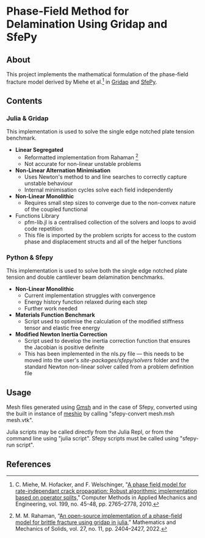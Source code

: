 # Phase-Field Method for Delamination Using Gridap and SfePy

## About

This project implements the mathematical formulation of the phase-field fracture model derived by Miehe et al.[^1] in [Gridap](https://github.com/gridap/Gridap.jl) and [SfePy](https://github.com/sfepy/sfepy).

## Contents

### Julia & Gridap

This implementation is used to solve the single edge notched plate tension benchmark.

- **Linear Segregated**
	- Reformatted implementation from Rahaman [^2]
	- Not accurate for non-linear unstable problems
- **Non-Linear Alternation Minimisation**
	- Uses Newton's method to and line searches to correctly capture unstable behaviour
	- Internal minimisation cycles solve each field independently
- **Non-Linear Monolithic**
	- Requires small step sizes to converge due to the non-convex nature of the coupled functional
- Functions Library
	- pfm-lib.jl is a centralised collection of the solvers and loops to avoid code repetition
	- This file is imported by the problem scripts for access to the custom phase and displacement structs and all of the helper functions

### Python & Sfepy

This implementation is used to solve both the single edge notched plate tension and double cantilever beam delamination benchmarks.

- **Non-Linear Monolithic**
	- Current implementation struggles with convergence
	- Energy history function relaxed during each step
	- Further work needed
- **Materials Function Benchmark**
	- Script used to optimise the calculation of the modified stiffness tensor and elastic free energy
- **Modified Newton Inertia Correction**
	- Script used to develop the inertia correction function that ensures the Jacobian is positive definite
	- This has been implemented in the nls.py file — this needs to be moved into the user's _site-packages/sfepy/solvers_ folder and the standard Newton non-linear solver called from a problem definition file

## Usage

Mesh files generated using [Gmsh](https://gitlab.onelab.info/gmsh/gmsh) and in the case of Sfepy, converted using the built in instance of [meshio](https://github.com/nschloe/meshio) by calling "sfepy-convert mesh.msh mesh.vtk".

Julia scripts may be called directly from the Julia Repl, or from the command line using "julia script". Sfepy scripts must be called using "sfepy-run script".

## References

[^1]: C. Miehe, M. Hofacker, and F. Welschinger, "[A phase field model for rate-independant crack propagation: Robust algorithmic implementation based on operator splits,](https://www.sciencedirect.com/science/article/pii/S0045782510001283)" Computer Methods in Applied Mechanics and Engineering, vol. 199, no. 45-48, pp. 2765–2778, 2010.

[^2]: M. M. Rahaman, “[An open-source implementation of a phase-field model for brittle fracture using gridap in julia,](https://journals.sagepub.com/doi/full/10.1177/10812865211071088)” Mathematics and Mechanics of Solids, vol. 27, no. 11, pp. 2404–2427, 2022.
